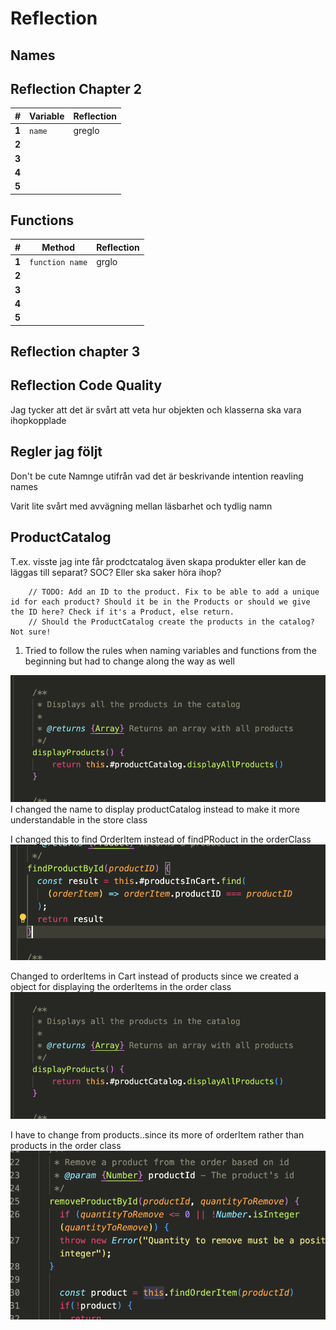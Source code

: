 # Reflection
## Names

## Reflection Chapter 2

| #   | Variable | Reflection |
|-----|---------|-------------|
| **1** | `name`  | greglo      |
| **2** |         |             |
| **3** |         |             |
| **4** |         |             |
| **5** |         |             |


## Functions
| #   | Method | Reflection |
|-----|---------|-------------|
| **1** | `function name`  | grglo      |
| **2** |         |             |
| **3** |         |             |
| **4** |         |             |
| **5** |         |             |
## Reflection chapter 3

## Reflection Code Quality

Jag tycker att det är svårt att veta hur objekten och klasserna ska vara ihopkopplade

## Regler jag följt
Don't be cute
Namnge utifrån vad det är beskrivande
intention reavling names


Varit lite svårt med avvägning mellan läsbarhet och tydlig namn


## ProductCatalog
T.ex. visste jag inte får prodctcatalog även skapa produkter eller kan de läggas till separat? SOC? Eller ska saker höra ihop?

        // TODO: Add an ID to the product. Fix to be able to add a unique id for each product? Should it be in the Products or should we give the ID here? Check if it's a Product, else return.
        // Should the ProductCatalog create the products in the catalog? Not sure!

1. Tried to follow the rules when naming variables and functions from the beginning but had to change along the way as well


![name](/documentation/img/1.png)
I changed the name to display productCatalog instead to make it more understandable in the store class

I changed this to find OrderItem instead of findPRoduct in the orderClass
![name change](/documentation/img/2.png)

Changed to orderItems in Cart instead of products since we created a object for displaying the orderItems in the order class
![ge](/documentation/img/1.png)

I have to change from products..since its more of orderItem rather than products in the order class
![change name](/documentation/img/4.png)
